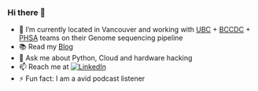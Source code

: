 ### Hi there 👋

- 🦠 I’m currently located in Vancouver and working with [UBC](https://www.med.ubc.ca) + [BCCDC](http://covid-19.bccdc.ca) + [PHSA](http://www.phsa.ca) teams on their Genome sequencing pipeline
- 📚 Read my [Blog](https://www.jaideep.dev)
- 💬 Ask me about Python, Cloud and hardware hacking
- 📫 Reach me at <a href="https://www.linkedin.com/in/jaideep2/"><img src="https://img.shields.io/badge/LinkedIn--_.svg?style=social&logo=linkedin" alt="LinkedIn"></a> 
- ⚡ Fun fact: I am a avid podcast listener
